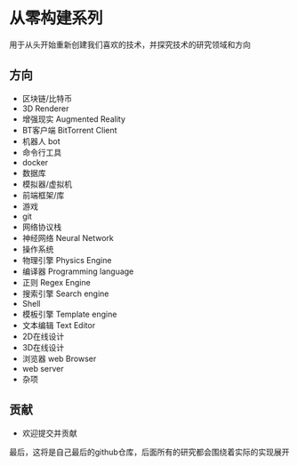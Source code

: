 # 从零构建系列

用于从头开始重新创建我们喜欢的技术，并探究技术的研究领域和方向
## 方向

- 区块链/比特币
- 3D Renderer
- 增强现实 Augmented Reality
- BT客户端 BitTorrent Client
- 机器人 bot
- 命令行工具
- docker 
- 数据库
- 模拟器/虚拟机
- 前端框架/库
- 游戏
- git
- 网络协议栈
- 神经网络 Neural Network
- 操作系统
- 物理引擎 Physics Engine
- 编译器 Programming language
- 正则 Regex Engine
- 搜索引擎 Search engine
- Shell 
- 模板引擎 Template engine
- 文本编辑 Text Editor
- 2D在线设计
- 3D在线设计
- 浏览器 web Browser
- web server
- 杂项


## 贡献

- 欢迎提交并贡献

最后，这将是自己最后的github仓库，后面所有的研究都会围绕着实际的实现展开





